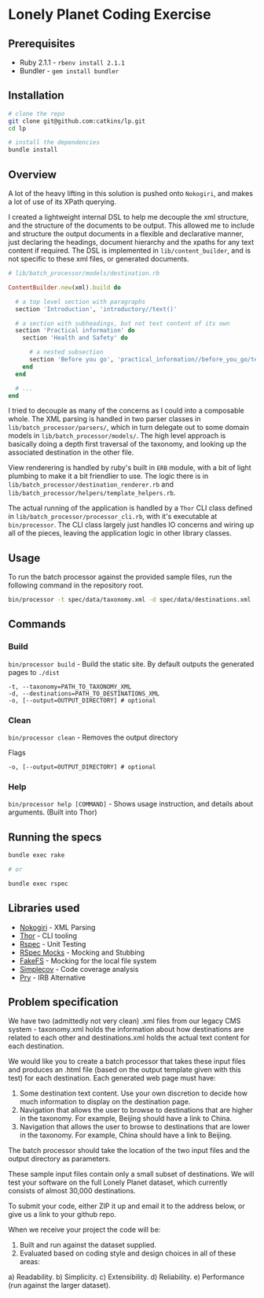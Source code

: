# Lonely Planet Coding Exercise

## Prerequisites

- Ruby 2.1.1 - `rbenv install 2.1.1`
- Bundler - `gem install bundler`

## Installation

```bash
# clone the repo
git clone git@github.com:catkins/lp.git
cd lp

# install the dependencies
bundle install
```

## Overview

A lot of the heavy lifting in this solution is pushed onto `Nokogiri`, and makes a lot of use of its XPath querying.

I created a lightweight internal DSL to help me decouple the xml structure, and the structure of the documents to be output. This allowed me to include and structure the output documents in a flexible and declarative manner, just declaring the headings, document hierarchy and the xpaths for any text content if required. The DSL is implemented in `lib/content_builder`, and is not specific to these xml files, or generated documents.

```ruby
# lib/batch_processor/models/destination.rb

ContentBuilder.new(xml).build do

  # a top level section with paragraphs
  section 'Introduction', 'introductory//text()'

  # a section with subheadings, but not text content of its own
  section 'Practical information' do
    section 'Health and Safety' do

      # a nested subsection
      section 'Before you go', 'practical_information//before_you_go/text()'
    end
  end

  # ...
end
```

I tried to decouple as many of the concerns as I could into a composable whole. The XML parsing is handled in two parser classes in `lib/batch_processor/parsers/`, which in turn delegate out to some domain models in `lib/batch_processor/models/`. The high level approach is basically doing a depth first traversal of the taxonomy, and looking up the associated destination in the other file.

View renderering is handled by ruby's built in `ERB` module, with a bit of light plumbing to make it a bit friendlier to use. The logic there is in `lib/batch_processor/destination_renderer.rb` and `lib/batch_processor/helpers/template_helpers.rb`.

The actual running of the application is handled by a `Thor` CLI class defined in `lib/batch_processor/processor_cli.rb`, with it's executable at `bin/processor`. The CLI class largely just handles IO concerns and wiring up all of the pieces, leaving the application logic in other library classes.

## Usage

To run the batch processor against the provided sample files, run the following command in the repository root.

```bash
bin/processor -t spec/data/taxonomy.xml -d spec/data/destinations.xml
```

## Commands

### Build

`bin/processor build` - Build the static site. By default outputs the generated pages to `./dist`

```
-t, --taxonomy=PATH_TO_TAXONOMY_XML
-d, --destinations=PATH_TO_DESTINATIONS_XML
-o, [--output=OUTPUT_DIRECTORY] # optional
```

### Clean

`bin/processor clean` - Removes the output directory

Flags
```
-o, [--output=OUTPUT_DIRECTORY] # optional
```

### Help

`bin/processor help [COMMAND]` - Shows usage instruction, and details about arguments. (Built into Thor)

## Running the specs

```bash
bundle exec rake

# or

bundle exec rspec
```

## Libraries used

- [Nokogiri](http://nokogiri.org/) - XML Parsing
- [Thor](http://whatisthor.com/) - CLI tooling
- [Rspec](http://rspec.info/) - Unit Testing
- [RSpec Mocks](https://relishapp.com/rspec/rspec-mocks/docs) - Mocking and Stubbing
- [FakeFS](https://github.com/defunkt/fakefs) - Mocking for the local file system
- [Simplecov](https://github.com/colszowka/simplecov) - Code coverage analysis
- [Pry](http://pryrepl.org/) - IRB Alternative

## Problem specification

We have two (admittedly not very clean) .xml files from our legacy CMS system - taxonomy.xml holds the information about how destinations are related to each other and destinations.xml holds the actual text content for each destination.

We would like you to create a batch processor that takes these input files and produces an .html file (based on the output template given with this test) for each destination. Each generated web page must have:

1. Some destination text content. Use your own discretion to decide how much information to display on the destination page.
2. Navigation that allows the user to browse to destinations that are higher in the taxonomy. For example, Beijing should have a link to China.
3. Navigation that allows the user to browse to destinations that are lower in the taxonomy. For example, China should have a link to Beijing.

The batch processor should take the location of the two input files and the output directory as parameters.

These sample input files contain only a small subset of destinations.  We will test your software on the full Lonely Planet dataset, which currently consists of almost 30,000 destinations.

To submit your code, either ZIP it up and email it to the address below, or give us a link to your github repo.

When we receive your project the code will be:

1. Built and run against the dataset supplied.
2. Evaluated based on coding style and design choices in all of these areas:

  a) Readability.
  b) Simplicity.
  c) Extensibility.
  d) Reliability.
  e) Performance (run against the larger dataset).
